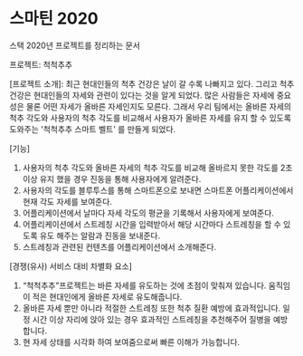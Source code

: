 # 스마틴 2020
스택 2020년 프로젝트를 정리하는 문서


프로젝트: 척척추추


[프로젝트 소개]: 최근 현대인들의 척추 건강은 날이 갈 수록 나빠지고 있다. 그리고 척추 건강은 현대인들의 자세와 관련이 있다는 것을 알게 되었다.
많은 사람들은 자세에 중요성은 물론 어떤 자세가 올바른 자세인지도 모른다. 그래서 우리 팀에서는 올바른 자세의 척추 각도와 사용자의 척추 각도를 비교해서
사용자가 올바른 자세를 유지 할 수 있도록 도와주는 '척척추추 스마트 벨트' 를 만들게 되었다.


[기능]
1. 사용자의 척추 각도와 올바른 자세의 척추 각도를 비교해 올바르지 못한 각도를 2초이상 유지 했을 경우 진동을 통해 사용자에게 알려준다.
2. 사용자의 각도를 블루투스를 통해 스마트폰으로 보내면 스마트폰 어플리케이션에서 현재 각도 자세를 보여준다.
3. 어플리케이션에서 날마다 자세 각도의 평균을 기록해서 사용자에게 보여준다.
4. 어플리케이션에서 스트레칭 시간을 입력받아서 해당 시간마다 스트레칭을 할 수 있도록 유도 해주는 알람과 진동을 보내준다.
5. 스트레칭과 관련된 컨텐츠를 어플리케이션에서 소개해준다.


[경쟁(유사) 서비스 대비 차별화 요소] 
1. “척척추추”프로젝트는 바른 자세를 유도하는 것에 초점이 맞춰져 있습니다. 움직임이 적은 현대인에게 올바른 자세로 유도해줍니다.
2. 올바른 자세 뿐만 아니라 적절한 스트레칭 또한 척추 질환 예방에 효과적입니다. 일정 시간 이상 자리에 앉아 있는 경우 효과적인 스트레칭을 추천해주어 질병을 예방합니다.
3. 현 자세 상태를 시각화 하여 보여줌으로써 빠른 이해가 가능합니다.
